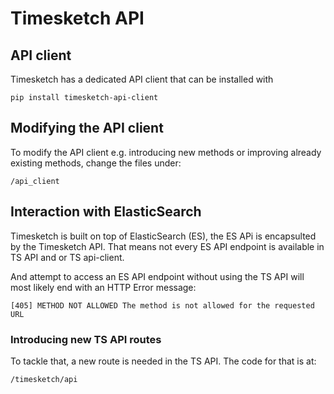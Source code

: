 # Timesketch API

## API client

Timesketch has a dedicated API client that can be installed with
```
pip install timesketch-api-client
```

## Modifying the API client

To modify the API client e.g. introducing new methods or improving already
existing methods, change the files under:
```
/api_client
```

## Interaction with ElasticSearch

Timesketch is built on top of ElasticSearch (ES),
the ES APi is encapsulted by the Timesketch API.
That means not every ES API endpoint is available in TS API and or TS api-client.

And attempt to access an ES API endpoint without using the TS API will most
likely end with an HTTP Error message:

```
[405] METHOD NOT ALLOWED The method is not allowed for the requested URL
``` 

### Introducing new TS API routes

To tackle that, a new route is needed in the TS API.
The code for that is at:
```
/timesketch/api
```


